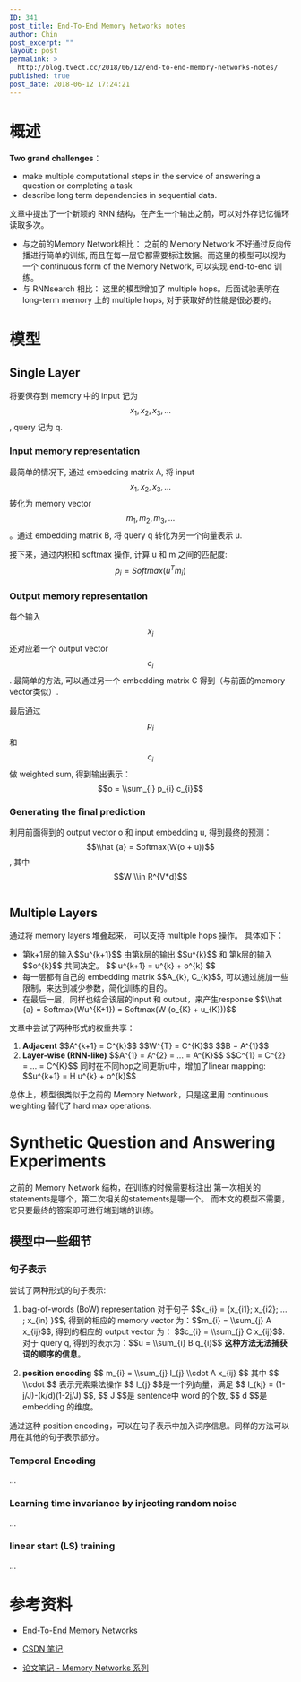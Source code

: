 ```yaml
---
ID: 341
post_title: End-To-End Memory Networks notes
author: Chin
post_excerpt: ""
layout: post
permalink: >
  http://blog.tvect.cc/2018/06/12/end-to-end-memory-networks-notes/
published: true
post_date: 2018-06-12 17:24:21
---
```

<h1>概述</h1>

<strong>Two grand challenges</strong>：

<ul>
<li>make multiple computational steps in the service of answering a question or completing a task</li>
<li>describe long term dependencies in sequential data.</li>
</ul>

文章中提出了一个新颖的 RNN 结构，在产生一个输出之前，可以对外存记忆循环读取多次。

<ul>
<li>与之前的Memory Network相比：
之前的 Memory Network 不好通过反向传播进行简单的训练, 而且在每一层它都需要标注数据。而这里的模型可以视为一个 continuous form of the Memory Network, 可以实现 end-to-end 训练。</li>
<li>与 RNNsearch 相比：
这里的模型增加了 multiple hops。后面试验表明在 long-term memory 上的 multiple hops, 对于获取好的性能是很必要的。</li>
</ul>

<h1>模型</h1>

<h2>Single Layer</h2>

将要保存到 memory 中的 input 记为 $$x_{1}, x_{2}, x_{3}, ...$$, query 记为 q.

<h3>Input memory representation</h3>

最简单的情况下, 通过 embedding matrix A, 将 input $$x_{1}, x_{2}, x_{3}, ...$$ 转化为 memory vector $$m_{1}, m_{2}, m_{3}, ...$$ 。通过 embedding matrix B, 将 query q 转化为另一个向量表示 u.

接下来，通过内积和 softmax 操作, 计算 u 和 m 之间的匹配度: $$ p_{i} = Softmax(u^{T}m_{i})$$

<h3>Output memory representation</h3>

每个输入 $$x_{i}$$ 还对应着一个 output vector $$c_{i}$$. 最简单的方法, 可以通过另一个 embedding matrix C 得到（与前面的memory vector类似）.

最后通过$$p_{i}$$ 和 $$c_{i}$$ 做 weighted sum, 得到输出表示：$$o = \\sum_{i} p_{i} c_{i}$$

<h3>Generating the final prediction</h3>

利用前面得到的 output vector o 和 input embedding u, 得到最终的预测：$$\\hat {a} = Softmax(W(o + u))$$, 其中 $$W \\in R^{V*d}$$

<img src="http://www.tvect.cc/wp-content/uploads/2018/06/end2end-memnet-1024x509.png" alt="" />

<h2>Multiple Layers</h2>

通过将 memory layers 堆叠起来， 可以支持 multiple hops 操作。
具体如下：

<ul>
<li>第k+1层的输入$$u^{k+1}$$ 由第k层的输出 $$u^{k}$$ 和 第k层的输入 $$o^{k}$$ 共同决定。
$$ u^{k+1} = u^{k} + o^{k} $$</li>
<li>每一层都有自己的 embedding matrix $$A_{k}, C_{k}$$,
可以通过施加一些限制，来达到减少参数，简化训练的目的。</li>
<li>在最后一层，同样也结合该层的input 和 output，来产生response
$$\\hat {a} = Softmax(Wu^{K+1}) = Softmax(W (o_{K} + u_{K}))$$</li>
</ul>

文章中尝试了两种形式的权重共享：

<ol>
<li><strong>Adjacent</strong>
$$A^{k+1} = C^{k}$$
$$W^{T} = C^{K}$$
$$B = A^{1}$$</li>
<li><strong>Layer-wise (RNN-like)</strong>
$$A^{1} = A^{2} = ... = A^{K}$$
$$C^{1} = C^{2} = ... = C^{K}$$
同时在不同hop之间更新u中，增加了linear mapping: $$u^{k+1} = H u^{k} + o^{k}$$</li>
</ol>

总体上，模型很类似于之前的 Memory Network，只是这里用 continuous weighting 替代了 hard max operations.

<h1>Synthetic Question and Answering Experiments</h1>

之前的 Memory Network 结构，在训练的时候需要标注出 第一次相关的statements是哪个，第二次相关的statements是哪一个。
而本文的模型不需要，它只要最终的答案即可进行端到端的训练。

<h2>模型中一些细节</h2>

<h3>句子表示</h3>

尝试了两种形式的句子表示:

<ol>
<li>bag-of-words (BoW) representation
对于句子 $$x_{i} = {x_{i1}; x_{i2}; ... ; x_{in} }$$, 得到的相应的 memory vector 为：$$m_{i} = \\sum_{j} A x_{ij}$$, 得到的相应的 output vector 为： $$c_{i} = \\sum_{j} C x_{ij}$$.
对于 query q, 得到的表示为：$$u = \\sum_{i} B q_{i}$$
<strong>这种方法无法捕获词的顺序的信息</strong>。</p></li>
<li><p><strong>position encoding</strong>
$$ m_{i} = \\sum_{j} l_{j} \\cdot A x_{ij} $$
其中 $$ \\cdot $$ 表示元素乘法操作
$$ l_{j} $$是一个列向量，满足 $$ l_{kj} = (1-j/J)-(k/d)(1-2j/J) $$, $$ J $$是 sentence中 word 的个数, $$ d $$是 embedding 的维度。</p></li>
</ol>

<p>通过这种 position encoding，可以在句子表示中加入词序信息。同样的方法可以用在其他的句子表示部分。

<h3>Temporal Encoding</h3>

...

<h3>Learning time invariance by injecting random noise</h3>

...

<h3>linear start (LS) training</h3>

...

<h1>参考资料</h1>

<ul>
<li><p><a href="https://arxiv.org/abs/1503.08895" title="End-To-End Memory Network">End-To-End Memory Networks</a></p></li>
<li><p><a href="https://blog.csdn.net/u014300008/article/details/52794821">CSDN 笔记</a></p></li>
<li><p><a href="https://zhuanlan.zhihu.com/p/32257642">论文笔记 - Memory Networks 系列</a></p></li>
</ul>